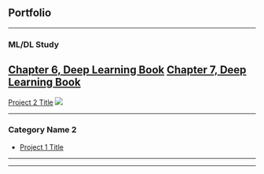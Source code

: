 ## Portfolio

---

### ML/DL Study

[Chapter 6, Deep Learning Book](https://github.com/gyhunkang/DeepLearningBook/blob/master/DLBook_ch06.ipynb)
[Chapter 7, Deep Learning Book](https://github.com/gyhunkang/DeepLearningBook/blob/master/DLBook_ch07.ipynb)
---
[Project 2 Title](/pdf/sample_presentation.pdf)
<img src="images/dummy_thumbnail.jpg?raw=true"/>


---

### Category Name 2

- [Project 1 Title](http://example.com/)


---




---

